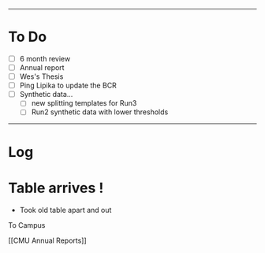

---
# To Do

- [ ] 6 month review
- [ ]  Annual report
- [ ]  Wes's Thesis
- [ ] Ping Lipika to update the BCR
- [ ] Synthetic data... 
	- [ ] new splitting templates for Run3 
	- [ ] Run2 synthetic data with lower thresholds

---

# Log

# Table arrives !
- Took old table apart and out

To Campus

[[CMU Annual Reports]]



